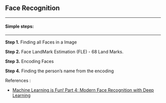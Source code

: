 ## Face Recognition
---

#### Simple steps:
---

**Step 1.** Finding all Faces in a Image

**Step 2.** Face LandMark Estimation (FLE) - 68 Land Marks.

**Step 3.** Encoding Faces

**Step 4.** Finding the person’s name from the encoding

References :

- [Machine Learning is Fun! Part 4: Modern Face Recognition with Deep Learning](https://medium.com/@ageitgey/machine-learning-is-fun-part-4-modern-face-recognition-with-deep-learning-c3cffc121d78)